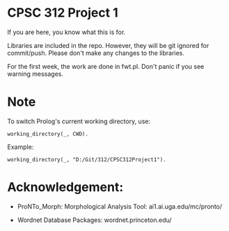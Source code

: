 # CPSC 312 Project 1

If you are here, you know what this is for.

Libraries are included in the repo.
However, they will be git ignored for commit/push.
Please don't make any changes to the libraries.

For the first week, the work are done in fwt.pl.
Don't panic if you see warning messages.

# Note

To switch Prolog's current working directory, use:

	working_directory(_, CWD).

Example:
	
	working_directory(_, "D:/Git/312/CPSC312Project1").

# Acknowledgement:

- ProNTo_Morph: Morphological Analysis Tool:
	ai1.ai.uga.edu/mc/pronto/

- Wordnet Database Packages:
	wordnet.princeton.edu/
